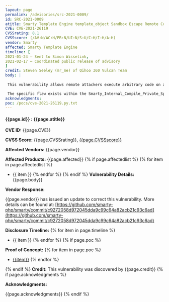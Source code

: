```yaml
---
layout: page
permalink: /advisories/src-2021-0009/
id: SRC-2021-0009
atitle: Smarty Template Engine template_object Sandbox Escape Remote Code Execution Vulnerability
CVE: CVE-2021-26119
CVSSrating: 8.1
CVSSscore: (/AV:N/AC:H/PR:N/UI:N/S:U/C:H/I:H/A:H)
vendor: Smarty
affected: Smarty Template Engine
timeline: [
2021-01-24 – Sent to Simon Wisselink,
2021-02-17 – Coordinated public release of advisory
]
credit: Steven Seeley (mr_me) of Qihoo 360 Vulcan Team
body: |
 
 This vulnerability allows remote attackers execute arbitrary code on affected installations of Smarty Template Engine. Authentication is context dependant and may not be required to exploit this vulnerability.

 The specific flaw exists within the Smarty_Internal_Compile_Private_Special_Variable class. The issue results from the lack of proper restriction to the template_object property, which can result in dangerous method calls. An attacker can leverage this vulnerability to escape the sandbox and execute arbitrary php code.
acknowledgments:
poc: /pocs/cve-2021-26119.py.txt
---
```


#### **{{page.id}} : {{page.atitle}}**

**CVE ID:**
{{page.CVE}}

**CVSS Score:**
{{page.CVSSrating}}, [{{page.CVSSscore}}](https://nvd.nist.gov/vuln-metrics/cvss/v3-calculator?vector={{page.CVSSscore}})

**Affected Vendors:**
{{page.vendor}}

**Affected Products:**
{{page.affected}}
{% if page.affectedlist %}
{% for item in page.affectedlist %}
  - {{ item }}
{% endfor %}
{% endif %}
**Vulnerability Details:**
{{page.body}}

**Vendor Response:**

{{page.vendor}} has issued an update to correct this vulnerability. More details can be found at: [https://github.com/smarty-php/smarty/commit/c9272058d972045dda9c99c64a82acb21c93c6ad](https://github.com/smarty-php/smarty/commit/c9272058d972045dda9c99c64a82acb21c93c6ad)

**Disclosure Timeline:**
{% for item in page.timeline %}
  - {{ item }}
{% endfor %}
{% if page.poc %}

**Proof of Concept:**
{% for item in page.poc %}
  - [{{item}}]({{item}})
{% endfor %}

{% endif %}
**Credit:**
This vulnerability was discovered by {{page.credit}}
{% if page.acknowledgments %}

**Acknowledgments:**

{{page.acknowledgments}}
{% endif %}
